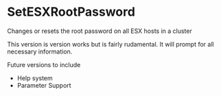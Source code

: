 # SetESXRootPassword
Changes or resets the root password on all ESX hosts in a cluster

This version is version works but is fairly rudamental.  It will prompt for all necessary information.

Future versions to include
* Help system
* Parameter Support
